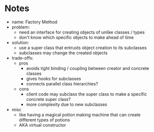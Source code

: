 # Notes

- name: Factory Method
- problem:
  - need an interface for creating objects of unlike classes / types
  - don't know which specific objects to make ahead of time
- solution:
  - use a super class that entrusts object creation to its subclasses
  - subclasses may change the created objects
- trade-offs:
  - pros
    - avoids tight binding / coupling between creator and concrete classes
    - gives hooks for subclasses
    - connects parallel class hierarchies?
  - cons
    - client code may subclass the super class to make a specific concrete super class?
    - more complexity due to new subclasses
- misc
  - like having a magical potion making machine that can create different types of potions
  - AKA virtual constructor
